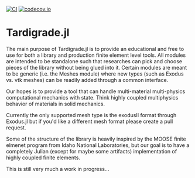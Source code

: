 [![CI](https://github.com/cmhamel/Tardigrade.jl/actions/workflows/ci.yml/badge.svg)](https://github.com/cmhamel/Tardigrade.jl/actions/workflows/ci.yml)
[![codecov.io](http://codecov.io/github/cmhamel/Tardigrade.jl/coverage.svg?branch=master)](http://codecov.io/github/cmhamel/Tardigrade.jl?branch=master)

# Tardigrade.jl

The main purpose of Tardigrade.jl is to provide an educational and free to use for both a library and production finite element level tools.
All modules are intended to be standalone such that researches can pick and choose pieces of the library without being glued into it.
Certain modules are meant to be generic (i.e. the Meshes module) where new types (such as Exodus vs. vtk meshes) can be readily added through a common
interface. 

Our hopes is to provide a tool that can handle multi-material multi-physics computational mechanics with state. Think highly coupled
multiphysics behavior of materials in solid mechanics.

Currently the only supported mesh type is the exodusII format through Exodus.jl but if you'd like a different mesh format please create
a pull request.

Some of the structure of the library is heavily inspired by the MOOSE finite elmenet program from Idaho National Laboratories, but our goal is to 
have a completely Julian (except for maybe some artifacts) implementation of highly coupled finite elements.

This is still very much a work in progress...